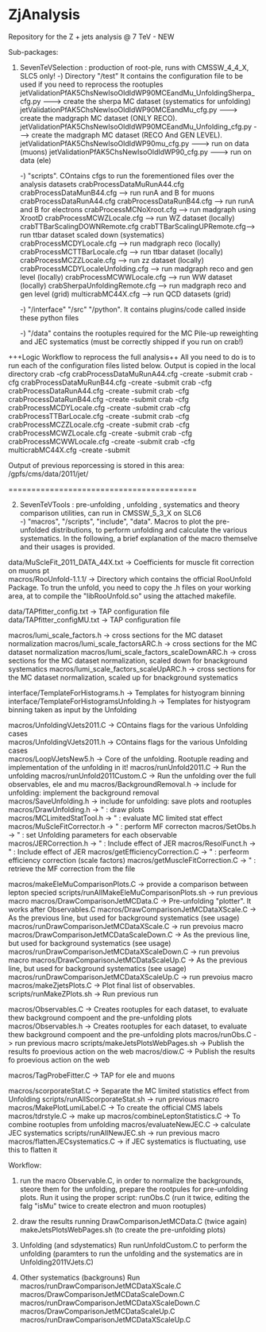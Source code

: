 ZjAnalysis
==========

Repository for the Z + jets analysis @ 7 TeV - NEW

Sub-packages:

1) SevenTeVSelection : production of root-ple, runs with CMSSW_4_4_X, SLC5 only!
   -) Directory "/test" 
      It contains the configuration file to be used if you need to reprocess the rootuples
         jetValidationPfAK5ChsNewIsoOldIdWP90MCEandMu_UnfoldingSherpa_cfg.py     ---> create the sherpa MC dataset (systematics for unfolding)
         jetValidationPfAK5ChsNewIsoOldIdWP90MCEandMu_cfg.py                     ---> create the madgraph MC dataset (ONLY RECO). 
         jetValidationPfAK5ChsNewIsoOldIdWP90MCEandMu_Unfolding_cfg.py           ---> create the madgraph MC dataset (RECO And GEN LEVEL).
         jetValidationPfAK5ChsNewIsoOldIdWP90mu_cfg.py                           ---> run on data (muons)
         jetValidationPfAK5ChsNewIsoOldIdWP90_cfg.py                             ---> run on data (ele)

   -) "scripts". COntains cfgs to run the forementioned files over the analysis datasets
        crabProcessDataMuRunA44.cfg  crabProcessDataMunB44.cfg     --> run runA and B for muons
        crabProcessDataRunA44.cfg  crabProcessDataRunB44.cfg       --> run runA and B for electrons
        crabProcessMCNoXroot.cfg                                   --> run madgraph using XrootD
        crabProcessMCWZLocale.cfg                                  --> run WZ dataset (locally)
	crabTTBarScalingDOWNRemote.cfg crabTTBarScalingUPRemote.cfg--> run ttbar dataset scaled down (systematics)
	crabProcessMCDYLocale.cfg           			   --> run madgraph reco (locally)
	crabProcessMCTTBarLocale.cfg  				   --> run ttbar dataset (locally)
	crabProcessMCZZLocale.cfg      				   --> run zz dataset (locally)
	crabProcessMCDYLocaleUnfolding.cfg  			   --> run madgraph reco and gen level (locally)
	crabProcessMCWWLocale.cfg     				   --> run WW dataset (locally)
	crabSherpaUnfoldingRemote.cfg  				   --> run madgraph reco and gen level (grid)
	multicrabMC44X.cfg					   --> run QCD datasets (grid)

   -) "/interface" "/src" "/python". It contains plugins/code called inside these python files 

   -) "/data" contains the rootuples required for the MC Pile-up reweighting and JEC systematics (must be correctly shipped if you run on crab!)

+++Logic Workflow to reprocess the full analysis++
All you need to do is to run each of the configuration files listed below. Output is copied in the local directory
crab -cfg crabProcessDataMuRunA44.cfg -create -submit
crab -cfg crabProcessDataMuRunB44.cfg -create -submit
crab -cfg crabProcessDataRunA44.cfg -create -submit
crab -cfg crabProcessDataRunB44.cfg -create -submit
crab -cfg crabProcessMCDYLocale.cfg -create -submit
crab -cfg crabProcessTTBarLocale.cfg -create -submit
crab -cfg crabProcessMCZZLocale.cfg -create -submit
crab -cfg crabProcessMCWZLocale.cfg -create -submit
crab -cfg crabProcessMCWWLocale.cfg -create -submit
crab -cfg multicrabMC44X.cfg -create -submit

Output of previous reporcessing is stored in this area:
/gpfs/cms/data/2011/jet/

=========================================

2) SevenTeVTools : pre-unfolding , unfolding , systematics and theory comparison 
utilities, can run in CMSSW_5_3_X on SLC6             
    -) "macros", "/scripts", "include", "data". Macros to plot the pre-unfolded distributions, to perform unfolding and calculate the various systematics. In the following, a brief explanation of the macro themselve and their usages is provided. 

data/MuScleFit_2011_DATA_44X.txt    		    -> Coefficients for muscle fit correction on muons pt     
macros/RooUnfold-1.1.1/          		    -> Directory which contains the official RooUnfold Package. To trun the unfold, you need to copy the .h files on your working area, at to compile the "libRooUnfold.so" using the attached makefile.

data/TAPfitter_config.txt 			    -> TAP configuration file
data/TAPfitter_configMU.txt          		    -> TAP configuration file

macros/lumi_scale_factors.h			    -> cross sections for the MC dataset normalization
macros/lumi_scale_factorsARC.h                      -> cross sections for the MC dataset normalization 
macros/lumi_scale_factors_scaleDownARC.h	    -> cross sections for the MC dataset normalization, scaled down for bnackground systematics
macros/lumi_scale_factors_scaleUpARC.h		    -> cross sections for the MC dataset normalization, scaled up for bnackground systematics

interface/TemplateForHistograms.h           	    -> Templates for histyogram binning 
interface/TemplateForHistogramsUnfolding.h  	    -> Templates for histyogram binning taken as input by the Unfolding

macros/UnfoldingVJets2011.C			    -> COntains flags for the various Unfolding cases        
macros/UnfoldingVJets2011.h        		    -> COntains flags for the various Unfolding cases        
macros/LoopVJetsNew5.h                      	    -> Core of the unfolding. Rootuple reading and implementation of the unfolding in it!
macros/runUnfold2011.C				    -> Run the unfolding 
macros/runUnfold2011Custom.C			    -> Run the unfolding over the full observables, ele and mu
macros/BackgroundRemoval.h			    -> include for unfolding: implement the background removal                  
macros/SaveUnfolding.h     			    -> include for unfolding: save plots and rootuples
macros/DrawUnfolding.h                      	    ->          "           : draw plots    
macros/MCLimitedStatTool.h                          ->          "           : evaluate MC limited stat effect
macros/MuScleFitCorrector.h                         ->          "           : perform MF correcton
macros/SetObs.h                    		    ->		"	    : set Unfolding parameters for each observable
macros/JERCorrection.h                      	    ->		"	    : Include effect of JER
macros/ResolFunct.h                         	    ->		"	    : Include effect of JER
macros/getEfficiencyCorrection.C		    ->		"	    : perfeorm efficiency correction (scale factors)
macros/getMuscleFitCorrection.C			    ->		"	    : retrieve the MF correction from the file

macros/makeEleMuComparisonPlots.C		    -> provide a comparison between lepton specied
scripts/runAllMakeEleMuComparisonPlots.sh	    -> run previous macro
macros/DrawComparisonJetMCData.C            	    -> Pre-unfolding "plotter". It works after Observables.C
macros/DrawComparisonJetMCDataXScale.C	 	    -> As the previous line, but used for background systematics (see usage)
macros/runDrawComparisonJetMCDataXScale.C	    -> run prevoius macro
macros/DrawComparisonJetMCDataScaleDown.C   	    -> As the previous line, but used for background systematics (see usage)
macros/runDrawComparisonJetMCDataXScaleDown.C	    -> run prevoius macro
macros/DrawComparisonJetMCDataScaleUp.C   	    -> As the previous line, but used for background systematics (see usage)
macros/runDrawComparisonJetMCDataXScaleUp.C	    -> run prevoius macro
macros/makeZjetsPlots.C				    -> Plot final list of observables. 
scripts/runMakeZPlots.sh			    -> Run previous run

macros/Observables.C                        	    -> Creates rootuples for each dataset, to evaluate thew background compoent and the pre-unfolding plots
macros/Observables.h                        	    -> Creates rootuples for each dataset, to evaluate thew background compoent and the pre-unfolding plots
macros/runObs.C					    -> run previous macro
scripts/makeJetsPlotsWebPages.sh		    -> Publish the results fo proevious action on the web
macros/diow.C                      		    -> Publish the results fo proevious action on the web

macros/TagProbeFitter.C            		    -> TAP for ele and muons

macros/scorporateStat.C				    -> Separate the MC limited statistics effect from Unfolding
scripts/runAllScorporateStat.sh			    -> run previous macro
macros/MakePlotLumiLabel.C                  	    -> To create the official CMS labels
macros/tdrstyle.C				    -> make up 
macros/combineLeptonStatistics.C   		    -> To combine rootuples from unfolding
macros/evaluateNewJEC.C            		    -> calculate JEC systematics
scripts/runAllNewJEC.sh				    -> run previous macro
macros/flattenJECsystematics.C     		    -> if JEC systematics is fluctuating, use this to flatten it
				   
Workflow:

1) run the macro Observable.C, in order to normalize the backgrounds, steore them for the unfolding, prepare the rootpules for pre-unfolding plots. Run it using the proper script:
runObs.C (run it twice, editing the falg "isMu" twice to create electron and muon rootuples)
2) draw the results running 
DrawComparisonJetMCData.C (twice again)
makeJetsPlotsWebPages.sh (to create the pre-unfolding plots)

3) Unfolding (and sdystematics)
Run runUnfoldCustom.C to perform the unfolding (paramters to run the unfolding and the systematics are in Unfolding2011VJets.C)

4) Other systematics (backgrouns)
Run
macros/runDrawComparisonJetMCDataXScale.C
macros/DrawComparisonJetMCDataScaleDown.C
macros/runDrawComparisonJetMCDataXScaleDown.C
macros/DrawComparisonJetMCDataScaleUp.C
macros/runDrawComparisonJetMCDataXScaleUp.C


